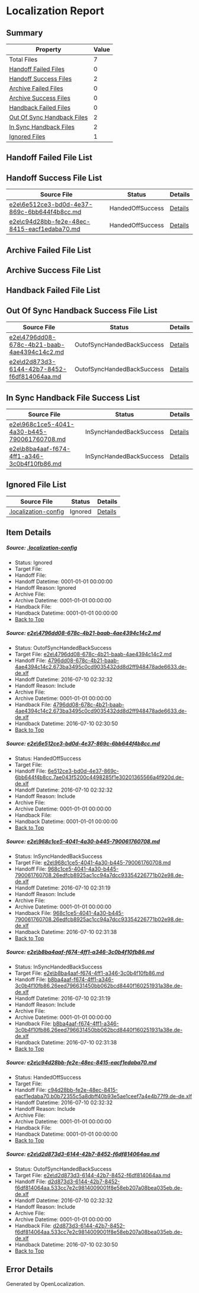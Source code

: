 # <a name='report-top'></a> Localization Report

## Summary
 Property | Value 
 -------- | ----- 
 Total Files | 7
[ Handoff Failed Files ](#handoff-failed-list)| 0
[ Handoff Success Files ](#handoff-success-list)| 2
[ Archive Failed Files ](#archive-failed-list)| 0
[ Archive Success Files ](#archive-success-list)| 0
[ Handback Failed Files ](#handback-failed-list)| 0
[ Out Of Sync Handback Files ](#outofsync-handback-success-list)| 2
[ In Sync Handback Files ](#insync-handback-success-list)| 2
[ Ignored Files ](#ignored-list)| 1

## <a name='handoff-failed-list'></a> Handoff Failed File List

## <a name='handoff-success-list'></a> Handoff Success File List
 Source File | Status | Details 
 ----------- | ------ | ------- 
 [e2e\6e512ce3-bd0d-4e37-869c-6bb644f4b8cc.md](https://github.com/OpenLocalizationTestOrg/oltest/blob/2dc555af89edef8951ab557d863949f6ff43518f/e2e/6e512ce3-bd0d-4e37-869c-6bb644f4b8cc.md) | HandedOffSuccess | [Details](#d1fe01c822270b57fa15a433e08dd7ffbdf54b872)
 [e2e\c94d28bb-fe2e-48ec-8415-eacf1edaba70.md](https://github.com/OpenLocalizationTestOrg/oltest/blob/4c08cd9477bf8cbe0990ad3603a6d07f87ac04eb/e2e/c94d28bb-fe2e-48ec-8415-eacf1edaba70.md) | HandedOffSuccess | [Details](#69e14dace6bc0587ef192b9163f37dddbc8cc60a5)

## <a name='archive-failed-list'></a> Archive Failed File List

## <a name='archive-success-list'></a> Archive Success File List

## <a name='handback-failed-list'></a> Handback Failed File List

## <a name='outofsync-handback-success-list'></a> Out Of Sync Handback Success File List
 Source File | Status | Details 
 ----------- | ------ | ------- 
 [e2e\4796dd08-678c-4b21-baab-4ae4394c14c2.md](https://github.com/OpenLocalizationTestOrg/oltest/blob/a83a3ba581b230d32704243010842a7660055db9/e2e/4796dd08-678c-4b21-baab-4ae4394c14c2.md) | OutofSyncHandedBackSuccess | [Details](#5300e02d07df20489c14c973715244658a77c0461)
 [e2e\d2d873d3-6144-42b7-8452-f6df814064aa.md](https://github.com/OpenLocalizationTestOrg/oltest/blob/a83a3ba581b230d32704243010842a7660055db9/e2e/d2d873d3-6144-42b7-8452-f6df814064aa.md) | OutofSyncHandedBackSuccess | [Details](#926198d416fff1ffa5fa54eba50832ce8c174bac6)

## <a name='insync-handback-success-list'></a> In Sync Handback File Success List
 Source File | Status | Details 
 ----------- | ------ | ------- 
 [e2e\968c1ce5-4041-4a30-b445-790061760708.md](https://github.com/OpenLocalizationTestOrg/oltest/blob/e2909863dca7d3ce76bea01d2608285be1aa5b86/e2e/968c1ce5-4041-4a30-b445-790061760708.md) | InSyncHandedBackSuccess | [Details](#a5c31cfd1fcf5b17edbaa7213dde165af17d40813)
 [e2e\b8ba4aaf-f674-4ff1-a346-3c0b4f10fb86.md](https://github.com/OpenLocalizationTestOrg/oltest/blob/e2909863dca7d3ce76bea01d2608285be1aa5b86/e2e/b8ba4aaf-f674-4ff1-a346-3c0b4f10fb86.md) | InSyncHandedBackSuccess | [Details](#470d272f7e61953bb850b3390f200a9ebb3c3d234)

## <a name='ignored-list'></a> Ignored File List
 Source File | Status | Details 
 ----------- | ------ | ------- 
 [.localization-config](https://github.com/OpenLocalizationTestOrg/oltest/blob/4c08cd9477bf8cbe0990ad3603a6d07f87ac04eb/.localization-config) | Ignored | [Details](#3d4f252ac210baf56311d7e97dcc2db10974dbd20)

## Item Details
##### <a name='3d4f252ac210baf56311d7e97dcc2db10974dbd20'></a> Source: [.localization-config](https://github.com/OpenLocalizationTestOrg/oltest/blob/4c08cd9477bf8cbe0990ad3603a6d07f87ac04eb/.localization-config)
* Status: Ignored
* Target File: 
* Handoff File: 
* Handoff Datetime: 0001-01-01 00:00:00
* Handoff Reason: Ignored
* Archive File: 
* Archive Datetime: 0001-01-01 00:00:00
* Handback File: 
* Handback Datetime: 0001-01-01 00:00:00
* [Back to Top](#report-top)

##### <a name='5300e02d07df20489c14c973715244658a77c0461'></a> Source: [e2e\4796dd08-678c-4b21-baab-4ae4394c14c2.md](https://github.com/OpenLocalizationTestOrg/oltest/blob/a83a3ba581b230d32704243010842a7660055db9/e2e/4796dd08-678c-4b21-baab-4ae4394c14c2.md)
* Status: OutofSyncHandedBackSuccess
* Target File: [e2e\4796dd08-678c-4b21-baab-4ae4394c14c2.md](https://github.com/OpenLocalizationTestOrg/oltest-dede-fly/blob/5146ad87f5c1ff785812bce30912ef149e4685a6/e2e/4796dd08-678c-4b21-baab-4ae4394c14c2.md)
* Handoff File: [4796dd08-678c-4b21-baab-4ae4394c14c2.673ba3495c0cd9035432dd8d2ff948478ade6633.de-de.xlf](https://github.com/OpenLocalizationTestOrg/olhandoff-e2e/blob/a8b266bb5e48336c7f1f6c40ebd47acd8e35e369/ol-handoff/OpenLocalizationTestOrg/oltest-dede-fly/ci/ht/4796dd08-678c-4b21-baab-4ae4394c14c2.673ba3495c0cd9035432dd8d2ff948478ade6633.de-de.xlf)
* Handoff Datetime: 2016-07-10 02:32:32
* Handoff Reason: Include
* Archive File: 
* Archive Datetime: 0001-01-01 00:00:00
* Handback File: [4796dd08-678c-4b21-baab-4ae4394c14c2.673ba3495c0cd9035432dd8d2ff948478ade6633.de-de.xlf](https://github.com/OpenLocalizationTestOrg/olhandback-e2e/blob/fa643b13102a88630b65fec591aa1d3b5eee4779/ol-handback/OpenLocalizationTestOrg/oltest-dede-fly/ci/high/4796dd08-678c-4b21-baab-4ae4394c14c2.673ba3495c0cd9035432dd8d2ff948478ade6633.de-de.xlf)
* Handback Datetime: 2016-07-10 02:30:50
* [Back to Top](#report-top)

##### <a name='d1fe01c822270b57fa15a433e08dd7ffbdf54b872'></a> Source: [e2e\6e512ce3-bd0d-4e37-869c-6bb644f4b8cc.md](https://github.com/OpenLocalizationTestOrg/oltest/blob/2dc555af89edef8951ab557d863949f6ff43518f/e2e/6e512ce3-bd0d-4e37-869c-6bb644f4b8cc.md)
* Status: HandedOffSuccess
* Target File: 
* Handoff File: [6e512ce3-bd0d-4e37-869c-6bb644f4b8cc.7ae043f5200c4498285f1e30201365566a4f920d.de-de.xlf](https://github.com/OpenLocalizationTestOrg/olhandoff-e2e/blob/a8b266bb5e48336c7f1f6c40ebd47acd8e35e369/ol-handoff/OpenLocalizationTestOrg/oltest-dede-fly/ci/ht/6e512ce3-bd0d-4e37-869c-6bb644f4b8cc.7ae043f5200c4498285f1e30201365566a4f920d.de-de.xlf)
* Handoff Datetime: 2016-07-10 02:32:32
* Handoff Reason: Include
* Archive File: 
* Archive Datetime: 0001-01-01 00:00:00
* Handback File: 
* Handback Datetime: 0001-01-01 00:00:00
* [Back to Top](#report-top)

##### <a name='a5c31cfd1fcf5b17edbaa7213dde165af17d40813'></a> Source: [e2e\968c1ce5-4041-4a30-b445-790061760708.md](https://github.com/OpenLocalizationTestOrg/oltest/blob/e2909863dca7d3ce76bea01d2608285be1aa5b86/e2e/968c1ce5-4041-4a30-b445-790061760708.md)
* Status: InSyncHandedBackSuccess
* Target File: [e2e\968c1ce5-4041-4a30-b445-790061760708.md](https://github.com/OpenLocalizationTestOrg/oltest-dede-fly/blob/13833978149621f03cf41731bb25958c7b70fc00/e2e/968c1ce5-4041-4a30-b445-790061760708.md)
* Handoff File: [968c1ce5-4041-4a30-b445-790061760708.26edfcb8925ac1cc94a7dcc93354226771b02e98.de-de.xlf](https://github.com/OpenLocalizationTestOrg/olhandoff-e2e/blob/78d0d984a596aedb5df3ad92d90002a9f9e7cca5/ol-handoff/OpenLocalizationTestOrg/oltest-dede-fly/ci/ht/968c1ce5-4041-4a30-b445-790061760708.26edfcb8925ac1cc94a7dcc93354226771b02e98.de-de.xlf)
* Handoff Datetime: 2016-07-10 02:31:19
* Handoff Reason: Include
* Archive File: 
* Archive Datetime: 0001-01-01 00:00:00
* Handback File: [968c1ce5-4041-4a30-b445-790061760708.26edfcb8925ac1cc94a7dcc93354226771b02e98.de-de.xlf](https://github.com/OpenLocalizationTestOrg/olhandback-e2e/blob/0c14a224e17618e196e7103180ea79bbff1d00c1/ol-handback/OpenLocalizationTestOrg/oltest-dede-fly/ci/ht/968c1ce5-4041-4a30-b445-790061760708.26edfcb8925ac1cc94a7dcc93354226771b02e98.de-de.xlf)
* Handback Datetime: 2016-07-10 02:31:38
* [Back to Top](#report-top)

##### <a name='470d272f7e61953bb850b3390f200a9ebb3c3d234'></a> Source: [e2e\b8ba4aaf-f674-4ff1-a346-3c0b4f10fb86.md](https://github.com/OpenLocalizationTestOrg/oltest/blob/e2909863dca7d3ce76bea01d2608285be1aa5b86/e2e/b8ba4aaf-f674-4ff1-a346-3c0b4f10fb86.md)
* Status: InSyncHandedBackSuccess
* Target File: [e2e\b8ba4aaf-f674-4ff1-a346-3c0b4f10fb86.md](https://github.com/OpenLocalizationTestOrg/oltest-dede-fly/blob/13833978149621f03cf41731bb25958c7b70fc00/e2e/b8ba4aaf-f674-4ff1-a346-3c0b4f10fb86.md)
* Handoff File: [b8ba4aaf-f674-4ff1-a346-3c0b4f10fb86.26eed796631450bb062bcd8440f160251931a38e.de-de.xlf](https://github.com/OpenLocalizationTestOrg/olhandoff-e2e/blob/78d0d984a596aedb5df3ad92d90002a9f9e7cca5/ol-handoff/OpenLocalizationTestOrg/oltest-dede-fly/ci/ht/b8ba4aaf-f674-4ff1-a346-3c0b4f10fb86.26eed796631450bb062bcd8440f160251931a38e.de-de.xlf)
* Handoff Datetime: 2016-07-10 02:31:19
* Handoff Reason: Include
* Archive File: 
* Archive Datetime: 0001-01-01 00:00:00
* Handback File: [b8ba4aaf-f674-4ff1-a346-3c0b4f10fb86.26eed796631450bb062bcd8440f160251931a38e.de-de.xlf](https://github.com/OpenLocalizationTestOrg/olhandback-e2e/blob/0c14a224e17618e196e7103180ea79bbff1d00c1/ol-handback/OpenLocalizationTestOrg/oltest-dede-fly/ci/ht/b8ba4aaf-f674-4ff1-a346-3c0b4f10fb86.26eed796631450bb062bcd8440f160251931a38e.de-de.xlf)
* Handback Datetime: 2016-07-10 02:31:38
* [Back to Top](#report-top)

##### <a name='69e14dace6bc0587ef192b9163f37dddbc8cc60a5'></a> Source: [e2e\c94d28bb-fe2e-48ec-8415-eacf1edaba70.md](https://github.com/OpenLocalizationTestOrg/oltest/blob/4c08cd9477bf8cbe0990ad3603a6d07f87ac04eb/e2e/c94d28bb-fe2e-48ec-8415-eacf1edaba70.md)
* Status: HandedOffSuccess
* Target File: 
* Handoff File: [c94d28bb-fe2e-48ec-8415-eacf1edaba70.b0b72355c5a8dbff40b93e5ae1ceef7a4e4b77f9.de-de.xlf](https://github.com/OpenLocalizationTestOrg/olhandoff-e2e/blob/a8b266bb5e48336c7f1f6c40ebd47acd8e35e369/ol-handoff/OpenLocalizationTestOrg/oltest-dede-fly/ci/ht/c94d28bb-fe2e-48ec-8415-eacf1edaba70.b0b72355c5a8dbff40b93e5ae1ceef7a4e4b77f9.de-de.xlf)
* Handoff Datetime: 2016-07-10 02:32:32
* Handoff Reason: Include
* Archive File: 
* Archive Datetime: 0001-01-01 00:00:00
* Handback File: 
* Handback Datetime: 0001-01-01 00:00:00
* [Back to Top](#report-top)

##### <a name='926198d416fff1ffa5fa54eba50832ce8c174bac6'></a> Source: [e2e\d2d873d3-6144-42b7-8452-f6df814064aa.md](https://github.com/OpenLocalizationTestOrg/oltest/blob/a83a3ba581b230d32704243010842a7660055db9/e2e/d2d873d3-6144-42b7-8452-f6df814064aa.md)
* Status: OutofSyncHandedBackSuccess
* Target File: [e2e\d2d873d3-6144-42b7-8452-f6df814064aa.md](https://github.com/OpenLocalizationTestOrg/oltest-dede-fly/blob/5146ad87f5c1ff785812bce30912ef149e4685a6/e2e/d2d873d3-6144-42b7-8452-f6df814064aa.md)
* Handoff File: [d2d873d3-6144-42b7-8452-f6df814064aa.533cc7e2c9814009001f8e58eb207a08bea035eb.de-de.xlf](https://github.com/OpenLocalizationTestOrg/olhandoff-e2e/blob/a8b266bb5e48336c7f1f6c40ebd47acd8e35e369/ol-handoff/OpenLocalizationTestOrg/oltest-dede-fly/ci/ht/d2d873d3-6144-42b7-8452-f6df814064aa.533cc7e2c9814009001f8e58eb207a08bea035eb.de-de.xlf)
* Handoff Datetime: 2016-07-10 02:32:32
* Handoff Reason: Include
* Archive File: 
* Archive Datetime: 0001-01-01 00:00:00
* Handback File: [d2d873d3-6144-42b7-8452-f6df814064aa.533cc7e2c9814009001f8e58eb207a08bea035eb.de-de.xlf](https://github.com/OpenLocalizationTestOrg/olhandback-e2e/blob/fa643b13102a88630b65fec591aa1d3b5eee4779/ol-handback/OpenLocalizationTestOrg/oltest-dede-fly/ci/high/d2d873d3-6144-42b7-8452-f6df814064aa.533cc7e2c9814009001f8e58eb207a08bea035eb.de-de.xlf)
* Handback Datetime: 2016-07-10 02:30:50
* [Back to Top](#report-top)


## Error Details

Generated by OpenLocalization.
